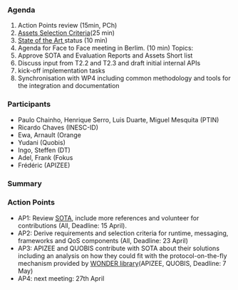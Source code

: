 ### Agenda

1. Action Points review (15min, PCh)
1. [Assets Selection Criteria](../sota/selection-criteria.md)(25 min)
1. [State of the Art ](../sota/sota.md) status (10 min)
1. Agenda for Face to Face meeting in Berlim. (10 min) Topics:
 1. Approve SOTA and Evaluation Reports and Assets Short list
 2. Discuss input from T2.2 and T2.3 and draft initial internal APIs
 3. kick-off implementation tasks
 4. Synchronisation with WP4 including common methodology and tools for the integration and documentation
 
### Participants

* Paulo Chainho, Henrique Serro, Luis Duarte, Miguel Mesquita  (PTIN)
* Ricardo Chaves (INESC-ID)
* Ewa, Arnault (Orange
* Yudani (Quobis)
* Ingo, Steffen (DT)
* Adel, Frank (Fokus
* Frédéric (APIZEE)

### Summary


### Action Points

* AP1: Review [SOTA](../sota/sota.md), include more references and volunteer for contributions (All, Deadline: 15 April).
* AP2: Derive requirements and selection criteria for runtime, messaging, frameworks and QoS components (All, Deadline: 23 April)
* AP3: APIZEE and QUOBIS contribute with SOTA about their solutions including an analysis on how they could fit with the protocol-on-the-fly mechanism provided by [WONDER library](http://hypercomm.github.io/wonder/)(APIZEE, QUOBIS, Deadline: 7 May)
* AP4: next meeting: 27th April
